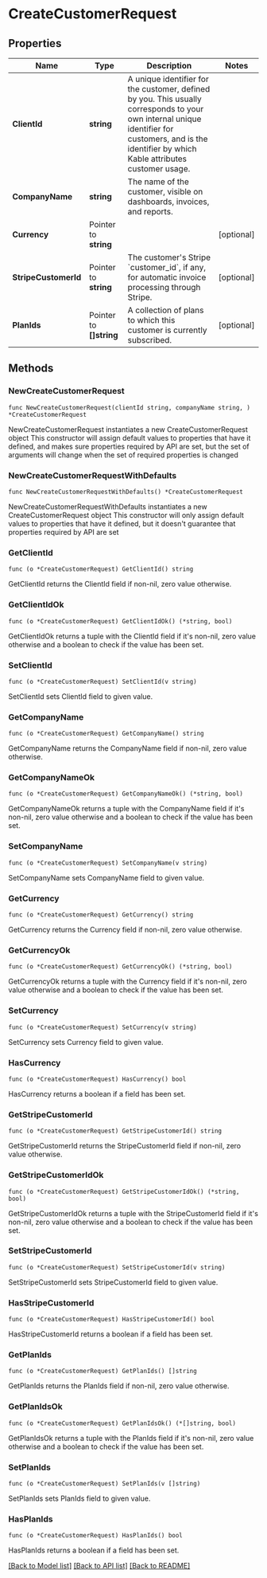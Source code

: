 # CreateCustomerRequest

## Properties

Name | Type | Description | Notes
------------ | ------------- | ------------- | -------------
**ClientId** | **string** | A unique identifier for the customer, defined by you. This usually corresponds to your own internal unique identifier for customers, and is the identifier by which Kable attributes customer usage. | 
**CompanyName** | **string** | The name of the customer, visible on dashboards, invoices, and reports. | 
**Currency** | Pointer to **string** |  | [optional] 
**StripeCustomerId** | Pointer to **string** | The customer&#39;s Stripe &#x60;customer_id&#x60;, if any, for automatic invoice processing through Stripe. | [optional] 
**PlanIds** | Pointer to **[]string** | A collection of plans to which this customer is currently subscribed. | [optional] 

## Methods

### NewCreateCustomerRequest

`func NewCreateCustomerRequest(clientId string, companyName string, ) *CreateCustomerRequest`

NewCreateCustomerRequest instantiates a new CreateCustomerRequest object
This constructor will assign default values to properties that have it defined,
and makes sure properties required by API are set, but the set of arguments
will change when the set of required properties is changed

### NewCreateCustomerRequestWithDefaults

`func NewCreateCustomerRequestWithDefaults() *CreateCustomerRequest`

NewCreateCustomerRequestWithDefaults instantiates a new CreateCustomerRequest object
This constructor will only assign default values to properties that have it defined,
but it doesn't guarantee that properties required by API are set

### GetClientId

`func (o *CreateCustomerRequest) GetClientId() string`

GetClientId returns the ClientId field if non-nil, zero value otherwise.

### GetClientIdOk

`func (o *CreateCustomerRequest) GetClientIdOk() (*string, bool)`

GetClientIdOk returns a tuple with the ClientId field if it's non-nil, zero value otherwise
and a boolean to check if the value has been set.

### SetClientId

`func (o *CreateCustomerRequest) SetClientId(v string)`

SetClientId sets ClientId field to given value.


### GetCompanyName

`func (o *CreateCustomerRequest) GetCompanyName() string`

GetCompanyName returns the CompanyName field if non-nil, zero value otherwise.

### GetCompanyNameOk

`func (o *CreateCustomerRequest) GetCompanyNameOk() (*string, bool)`

GetCompanyNameOk returns a tuple with the CompanyName field if it's non-nil, zero value otherwise
and a boolean to check if the value has been set.

### SetCompanyName

`func (o *CreateCustomerRequest) SetCompanyName(v string)`

SetCompanyName sets CompanyName field to given value.


### GetCurrency

`func (o *CreateCustomerRequest) GetCurrency() string`

GetCurrency returns the Currency field if non-nil, zero value otherwise.

### GetCurrencyOk

`func (o *CreateCustomerRequest) GetCurrencyOk() (*string, bool)`

GetCurrencyOk returns a tuple with the Currency field if it's non-nil, zero value otherwise
and a boolean to check if the value has been set.

### SetCurrency

`func (o *CreateCustomerRequest) SetCurrency(v string)`

SetCurrency sets Currency field to given value.

### HasCurrency

`func (o *CreateCustomerRequest) HasCurrency() bool`

HasCurrency returns a boolean if a field has been set.

### GetStripeCustomerId

`func (o *CreateCustomerRequest) GetStripeCustomerId() string`

GetStripeCustomerId returns the StripeCustomerId field if non-nil, zero value otherwise.

### GetStripeCustomerIdOk

`func (o *CreateCustomerRequest) GetStripeCustomerIdOk() (*string, bool)`

GetStripeCustomerIdOk returns a tuple with the StripeCustomerId field if it's non-nil, zero value otherwise
and a boolean to check if the value has been set.

### SetStripeCustomerId

`func (o *CreateCustomerRequest) SetStripeCustomerId(v string)`

SetStripeCustomerId sets StripeCustomerId field to given value.

### HasStripeCustomerId

`func (o *CreateCustomerRequest) HasStripeCustomerId() bool`

HasStripeCustomerId returns a boolean if a field has been set.

### GetPlanIds

`func (o *CreateCustomerRequest) GetPlanIds() []string`

GetPlanIds returns the PlanIds field if non-nil, zero value otherwise.

### GetPlanIdsOk

`func (o *CreateCustomerRequest) GetPlanIdsOk() (*[]string, bool)`

GetPlanIdsOk returns a tuple with the PlanIds field if it's non-nil, zero value otherwise
and a boolean to check if the value has been set.

### SetPlanIds

`func (o *CreateCustomerRequest) SetPlanIds(v []string)`

SetPlanIds sets PlanIds field to given value.

### HasPlanIds

`func (o *CreateCustomerRequest) HasPlanIds() bool`

HasPlanIds returns a boolean if a field has been set.


[[Back to Model list]](../README.md#documentation-for-models) [[Back to API list]](../README.md#documentation-for-api-endpoints) [[Back to README]](../README.md)


